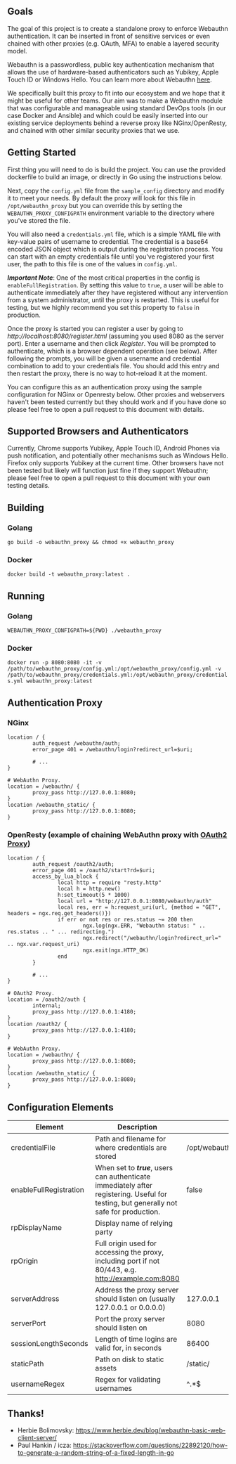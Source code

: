 ## Goals
The goal of this project is to create a standalone proxy to enforce Webauthn authentication. It can be inserted in front of sensitive services or even chained with other proxies (e.g. OAuth, MFA) to enable a layered security model. 

Webauthn is a passwordless, public key authentication mechanism that allows the use of hardware-based authenticators such as Yubikey, Apple Touch ID or Windows Hello. You can learn more about Webauthn [here](https://webauthn.guide/). 

We specifically built this proxy to fit into our ecosystem and we hope that it might be useful for other teams. Our aim was to make a Webauthn module that was configurable and manageable using standard DevOps tools (in our case Docker and Ansible) and which could be easily inserted into our existing service deployments behind a reverse proxy like NGinx/OpenResty, and chained with other similar security proxies that we use.


## Getting Started
First thing you will need to do is build the project. You can use the provided dockerfile to build an image, or directly in Go using the instructions below.

Next, copy the `config.yml` file from the `sample_config` directory and modify it to meet your needs. By default the proxy will look for this file in `/opt/webauthn_proxy` but you can override this by setting the `WEBAUTHN_PROXY_CONFIGPATH` environment variable to the directory where you've stored the file. 

You will also need a `credentials.yml` file, which is a simple YAML file with key-value pairs of username to credential. The credential is a base64 encoded JSON object which is output during the registration process. You can start with an empty credentials file until you've registered your first user, the path to this file is one of the values in `config.yml`. 

_**Important Note**_: One of the most critical properties in the config is `enableFullRegistration`. By setting this value to `true`, a user will be able to authenticate immediately after they have registered without any intervention from a system administrator, until the proxy is restarted. This is useful for testing, but we highly recommend you set this property to `false` in production.

Once the proxy is started you can register a user by going to _http://localhost:8080/register.html_ (assuming you used 8080 as the server port). Enter a username and then click _Register_. You will be prompted to authenticate, which is a browser dependent operation (see below). After following the prompts, you will be given a username and credential combination to add to your credentials file. You should add this entry and then restart the proxy, there is no way to hot-reload it at the moment.

You can configure this as an authentication proxy using the sample configuration for NGinx or Openresty below. Other proxies and webservers haven't been tested currently but they should work and if you have done so please feel free to open a pull request to this document with details.


## Supported Browsers and Authenticators
Currently, Chrome supports Yubikey, Apple Touch ID, Android Phones via push notification, and potentially other mechanisms such as Windows Hello. Firefox only supports Yubikey at the current time. Other browsers have not been tested but likely will function just fine if they support Webauthn; please feel free to open a pull request to this document with your own testing details.


## Building 
### Golang
`go build -o webauthn_proxy && chmod +x webauthn_proxy`

### Docker
`docker build -t webauthn_proxy:latest .`


## Running 
### Golang 
`WEBAUTHN_PROXY_CONFIGPATH=${PWD} ./webauthn_proxy`

### Docker
`docker run -p 8080:8080 -it -v /path/to/webauthn_proxy/config.yml:/opt/webauthn_proxy/config.yml -v /path/to/webauthn_proxy/credentials.yml:/opt/webauthn_proxy/credentials.yml webauthn_proxy:latest`


## Authentication Proxy
### NGinx
```
location / {
        auth_request /webauthn/auth;
        error_page 401 = /webauthn/login?redirect_url=$uri;

        # ... 
}

# WebAuthn Proxy.
location = /webauthn/ {
        proxy_pass http://127.0.0.1:8080;
}
location /webauthn_static/ {
        proxy_pass http://127.0.0.1:8080;
}
```

### OpenResty (example of chaining WebAuthn proxy with [OAuth2 Proxy](https://github.com/oauth2-proxy/oauth2-proxy))
```
location / {
        auth_request /oauth2/auth;
        error_page 401 = /oauth2/start?rd=$uri;  
        access_by_lua_block {
                local http = require "resty.http"
                local h = http.new()
                h:set_timeout(5 * 1000)
                local url = "http://127.0.0.1:8080/webauthn/auth"
                local res, err = h:request_uri(url, {method = "GET", headers = ngx.req.get_headers()})
                if err or not res or res.status ~= 200 then
                        ngx.log(ngx.ERR, "Webauthn status: " .. res.status .. " ... redirecting.")
                        ngx.redirect("/webauthn/login?redirect_url=" .. ngx.var.request_uri)
                        ngx.exit(ngx.HTTP_OK)
                end
        }  

        # ...
}

# OAuth2 Proxy.
location = /oauth2/auth {
        internal;
        proxy_pass http://127.0.0.1:4180;
}
location /oauth2/ {
        proxy_pass http://127.0.0.1:4180;
}

# WebAuthn Proxy.
location = /webauthn/ {
        proxy_pass http://127.0.0.1:8080;
}
location /webauthn_static/ {
        proxy_pass http://127.0.0.1:8080;
}
```


## Configuration Elements
| Element | Description | Default |
| ------- | ----------- | ------- |
| credentialFile | Path and filename for where credentials are stored | /opt/webauthn_proxy/credentials.yml |
| enableFullRegistration | When set to **_true_**, users can authenticate immediately after registering. Useful for testing, but generally not safe for production. | false |
| rpDisplayName | Display name of relying party | _<None>_ |
| rpOrigin | Full origin used for accessing the proxy, including port if not 80/443, e.g. http://example.com:8080 | _<None>_ |
| serverAddress | Address the proxy server should listen on (usually 127.0.0.1 or 0.0.0.0) | 127.0.0.1 |
| serverPort | Port the proxy server should listen on | 8080 |
| sessionLengthSeconds | Length of time logins are valid for, in seconds | 86400 |
| staticPath | Path on disk to static assets | /static/ |
| usernameRegex | Regex for validating usernames | ^.*$ |


## Thanks! 
- Herbie Bolimovsky: https://www.herbie.dev/blog/webauthn-basic-web-client-server/
- Paul Hankin / icza:  https://stackoverflow.com/questions/22892120/how-to-generate-a-random-string-of-a-fixed-length-in-go

